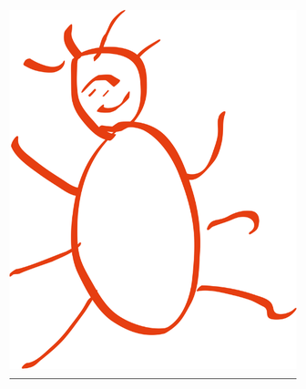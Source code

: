 <div height="300">
    <p align="center">
        <a href = https://ivanzhuk.pro>
            <img src= "source/logo.svg" alt="Ivan Zhuk"/>
        </a>
    </p>
</div>

---

